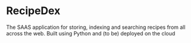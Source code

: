 # RecipeDex
The SAAS application for storing, indexing and searching recipes from all across the web. Built using Python and (to be) deployed on the cloud
